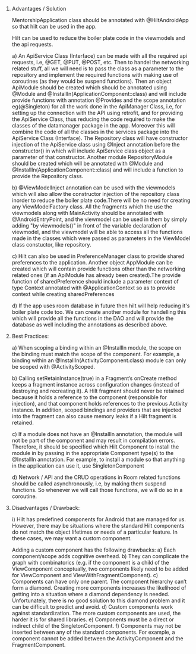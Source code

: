 1) Advantages / Solution

	MentorshipApplication class should be annotated with @HiltAndroidApp so that hilt can be used in the app.

	Hilt can be used to reduce the boiler plate code in the viewmodels and the api requests.

	a) An ApiService Class (Interface) can be made with all the required api requests, i.e, @GET, @PUT, @POST, etc. Then to handel the networking related stuff, all we will need is to pass the class as a parameter to the repository and implement the required functions with making use of coroutines (as they would be suspend functions).
	Then an object ApiModule should be created which should be annotated using @Module and @InstallIn(ApplicationComponent::class) and will include provide functions with annotation @Provides and the scope annotation eg(@Singleton) for all the work done in the ApiManager Class, i.e, for setting up the connection with the API using retrofit, and for providing the ApiService Class, thus reducing the code required to make the classes of the datamanager package in the app.
	Moreover this will combine the code of all the classes in the services package into the ApiService Class (Interface).
	The Repository class will have constructor injection of the ApiService class using @Inject annotation before the constructor() in which will include ApiService class object as a parameter of that constructor.
	Another module RepositoryModule should be created which will be annotated with @Module and @InstallIn(ApplicationComponent::class) and will include a function to provide the Repository class.

	b) @ViewModelInject annotation can be used with the viewmodels which will also allow the constructor injection of the repository class inorder to reduce the boiler plate code.There will be no need for creating any ViewModelFactory class. All the fragments which the use the viewmodels along with MainActivity should be annotated with @AndroidEntryPoint, and the viewmodel can be used in them by simply adding "by viewmodels<ViewModel Class name>()" in front of the variable declaration of viewmodel, and the viewmodel will be able to access all the functions made in the classes which were passed as parameters in the ViewModel class constuctor, like repository.

	c) Hilt can also be used in PreferenceManager class to provide shared preferences to the application. Another object AppModule can be created which will contain provide functions other than the networking related ones (if an ApiModule has already been created).The provide function of sharedPreference should include a parameter context of type Context annotated with @ApplicationContext so as to provide context while creating sharedPreferences

	d) If the app uses room database in future then hilt will help reducing it's boiler plate code too. We can create another module for handelling this which will provide all the functions in the DAO and will provide the database as well including the annotations as described above.


2) Best Practices:
	
	a) When scoping a binding within an @InstallIn module, the scope on the binding must match the scope of the component. For example, a binding within an @InstallIn(ActivityComponent.class) module can only be scoped with @ActivityScoped.

	b) Calling setRetainInstance(true) in a Fragment’s onCreate method keeps a fragment instance across configuration changes (instead of destroying and recreating it).
	A Hilt fragment should never be retained because it holds a reference to the component (responsible for injection), and that component holds references to the previous Activity instance. In addition, scoped bindings and providers that are injected into the fragment can also cause memory leaks if a Hilt fragment is retained.

	c) If a module does not have an @InstallIn annotation, the module will not be part of the component and may result in compilation errors.
	Therefore, it should be specified which Hilt Component to install the module in by passing in the appropriate Component type(s) to the @InstallIn annotation. For example, to install a module so that anything in the application can use it, use SingletonComponent

	d) Network / API and the CRUD operations in Room related functions should be called asynchronously, i.e, by making them suspend functions. So whenever we will call those functions, we will do so in a coroutine.


3) Disadvantages / Drawback:
	
	i) Hilt has predefined components for Android that are managed for us. However, there may be situations where the standard Hilt components do not match the object lifetimes or needs of a particular feature. In these cases, we may want a custom component.
	
	Adding a custom component has the following drawbacks:
		a) Each component/scope adds cognitive overhead.
		b) They can complicate the graph with combinatorics (e.g. if the component is a child of the ViewComponent conceptually, two components likely need to be added for ViewComponent and ViewWithFragmentComponent).
		c) Components can have only one parent. The component hierarchy can’t form a diamond. Creating more components increases the likelihood of getting into a situation where a diamond dependency is needed. Unfortunately, there is no good solution to this diamond problem and it can be difficult to predict and avoid.
		d) Custom components work against standardization. The more custom components are used, the harder it is for shared libraries.
		e) Components must be a direct or indirect child of the SingletonComponent.
		f) Components may not be inserted between any of the standard components. For example, a component cannot be added between the ActivityComponent and the FragmentComponent.